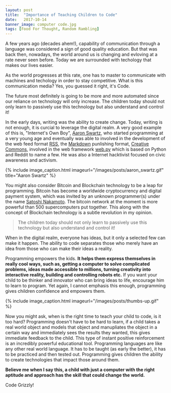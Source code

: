 ```yaml
---
layout: post
title:  "Importance of Teaching Children to Code"
date:   2017-10-14
banner_image: computer code.jpg
tags: [Food For Thought, Random Rambling]
---
```


A few years ago (decades ahem!), capability of communication through a language was considered a sign of good quality education. But that was back then, nowadays, the world around us is changing and evloving at a rate never seen before. Today we are surrounded with techology that makes our lives easier.

As the world progresses at this rate, one has to master to communicate with machines and techology in order to stay competitive. What is this communication media? Yes, you guessed it right, it's Code.

The future most definitely is going to be more and more automated since our reliance on technology will only increase. The children today should not only learn to passively use this technology but also understand and control it! 

<!-- more -->

In the early days, writing was the ability to create change. Today, writing is not enough, it is curcial to leverage the digital realm. A very good example of this is, "Internet's Own Boy", [Aaron Swartz](https://en.wikipedia.org/wiki/Aaron_Swartz), who started programming at a very young age and eventually was able to involved in the development of the web feed format [RSS](https://en.wikipedia.org/wiki/RSS), the [Markdown](https://en.wikipedia.org/wiki/Markdown) punlishing format, [Creative Commons](https://en.wikipedia.org/wiki/Creative_Commons), involved in the web framework [web.py](http://webpy.org/) which is based on Python and Reddit to name a few. He was also a Internet hacktivist focused on civic awareness and activism.

{% include image_caption.html imageurl="/images/posts/aaron_swartz.gif" title="Aaron Swartz" %}

You might also consider Bitcoin and Blockchain technology to be a leap for programming. Bitcoin has become a worldwide cryptocurrency and digital payment system, which was invited by an unknown programmer(s) under the name [Satoshi Nakamoto](https://en.wikipedia.org/wiki/Satoshi_Nakamoto). The bitcoin network at the moment is more powerful than 500 supercomputers put together. This along with the concept of Blockchain technology is a subtle revolution in my opinion.

> The children today should not only learn to passively use this technology but also understand and control it! 

When in the digital realm, everyone has ideas, but it only a selected few can make it happen. The ability to code separates those who merely have an idea from those who can make their ideas a reality.

Programming empowers the kids. **It helps them express themselves in really cool ways, such as, getting a computer to solve complicated problems, ideas made accessible to millions, turning creativity into interactive reality, building and controlling robots etc.** If you want your child to be thinker and innovator who can bring ideas to life, encourage him to learn to program. Yet again, I cannot emphasis this enough, programming gives children confidence and empowers them.

{% include image_caption.html imageurl="/images/posts/thumbs-up.gif" %}

Now you might ask, when is the right time to teach your child to code, is it too hard? Programming doesn't have to be hard to learn, if a child takes a real world object and models that object and manupliates the object in a certain way and immediately sees the results they wanted, this gives immediate feedback to the child. This type of instant positive reinforcement is an incredibly powerful educational tool. Programming languages are like any other real world language. It has to be taught (as early the better), it has to be practiced and then tested out. Programming gives children the ability to create technologies that impact those around them. 

**Believe me when I say this, a child with just a computer with the right aptitude and approach has the skill that could change the world.**

Code Grizzly!











